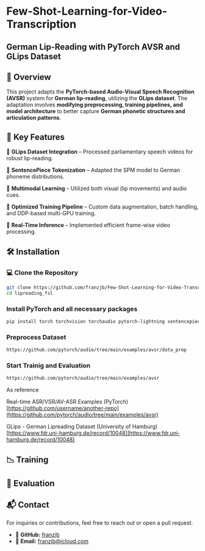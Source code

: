 # Few-Shot-Learning-for-Video-Transcription

## German Lip-Reading with PyTorch AVSR and GLips Dataset

## 📌 Overview  
This project adapts the **PyTorch-based Audio-Visual Speech Recognition (AVSR)** system for **German lip-reading**, utilizing the **GLips dataset**. The adaptation involves **modifying preprocessing, training pipelines, and model architecture** to better capture **German phonetic structures and articulation patterns**.

## 🚀 Key Features

🔹 **GLips Dataset Integration** – Processed parliamentary speech videos for robust lip-reading.  

🔹 **SentencePiece Tokenization** – Adapted the SPM model to German phoneme distributions.  

🔹 **Multimodal Learning** – Utilized both visual (lip movements) and audio cues.  

🔹 **Optimized Training Pipeline** – Custom data augmentation, batch handling, and DDP-based multi-GPU training.  

🔹 **Real-Time Inference** – Implemented efficient frame-wise video processing.  

## 🛠 Installation  

### 💻 Clone the Repository  
```bash
git clone https://github.com/franzjb/Few-Shot-Learning-for-Video-Transcription.git
cd lipreading_fsl
```
### Install PyTorch and all necessary packages
```bash
pip install torch torchvision torchaudio pytorch-lightning sentencepiece
```
### Preprocess Dataset
```bash
https://github.com/pytorch/audio/tree/main/examples/avsr/data_prep
```
### Start Trainig and Evaluation
```bash
https://github.com/pytorch/audio/tree/main/examples/avsr
```

As reference

Real-time ASR/VSR/AV-ASR Examples (PyTorch) [https://github.com/username/another-repo](https://github.com/pytorch/audio/tree/main/examples/avsr)

GLips - German Lipreading Dataset (University of Hamburg) [https://www.fdr.uni-hamburg.de/record/10048](https://www.fdr.uni-hamburg.de/record/10048)

## 📉 Training

## 🎯 Evaluation

## 📬 Contact

For inquiries or contributions, feel free to reach out or open a pull request.

- 🔗 **GitHub:** [franzjb](https://github.com/franzjb)
- 📧 **Email:** franzjb@icloud.com
